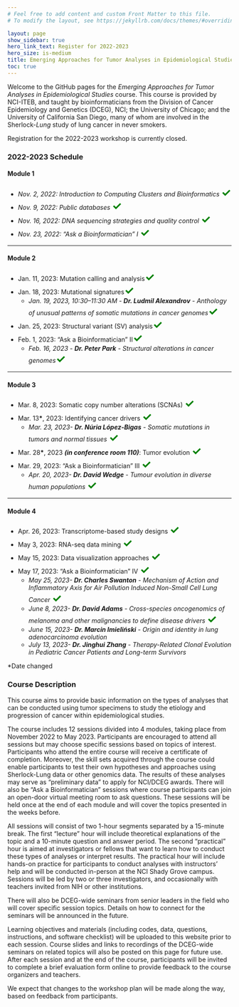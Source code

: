 ```yaml
---
# Feel free to add content and custom Front Matter to this file.
# To modify the layout, see https://jekyllrb.com/docs/themes/#overriding-theme-defaults

layout: page
show_sidebar: true
hero_link_text: Register for 2022-2023
hero_size: is-medium
title: Emerging Approaches for Tumor Analyses in Epidemiological Studies
toc: true
---
```


Welcome to the GitHub pages for the *Emerging Approaches for Tumor Analyses in Epidemiological Studies* course. This course is provided by NCI-ITEB, and taught by bioinformaticians from the Division of Cancer Epidemiology and Genetics (DCEG), NCI; the University of Chicago; and the University of California San Diego, many of whom are involved in the Sherlock-*Lung* study of lung cancer in never smokers.

Registration for the 2022-2023 workshop is currently closed.
<!--
To register, click the registration button above or visit the NCI events page at [https://events.cancer.gov/dceg/genomics-workshop](https://events.cancer.gov/dceg/genomics-workshop).
-->

### 2022-2023 Schedule

#### Module 1
- *Nov. 2, 2022: Introduction to Computing Clusters and Bioinformatics* <span style="color: green;font-size:25px;"><b>&#x2713;</b></span>
- *Nov. 9, 2022: Public databases* <span style="color: green;font-size:25px;"><b>&#x2713;</b></span>
- *Nov. 16, 2022: DNA sequencing strategies and quality control* <span style="color: green;font-size:25px;"><b>&#x2713;</b></span>
- *Nov. 23, 2022: “Ask a Bioinformatician” I* <span style="color: green;font-size:25px;"><b>&#x2713;</b></span>

---
#### Module 2
- Jan. 11, 2023: Mutation calling and analysis<span style="color: green;font-size:25px;"><b>&#x2713;</b></span>
- Jan. 18, 2023: Mutational signatures<span style="color: green;font-size:25px;"><b>&#x2713;</b></span>
  - _Jan. 19, 2023, 10:30–11:30 AM - **Dr. Ludmil Alexandrov** - Anthology of unusual patterns of somatic mutations in cancer genomes_<span style="color: green;font-size:25px;"><b>&#x2713;</b></span>
- Jan. 25, 2023: Structural variant (SV) analysis<span style="color: green;font-size:25px;"><b>&#x2713;</b></span>
- Feb. 1, 2023: “Ask a Bioinformatician” II<span style="color: green;font-size:25px;"><b>&#x2713;</b></span>
  - _Feb. 16, 2023 - **Dr. Peter Park** - Structural alterations in cancer genomes_<span style="color: green;font-size:25px;"><b>&#x2713;</b></span>

---
#### Module 3
- Mar. 8, 2023: Somatic copy number alterations (SCNAs) <span style="color: green;font-size:25px;"><b>&#x2713;</b></span>
- Mar. 13<b>*</b>, 2023: Identifying cancer drivers <span style="color: green;font-size:25px;"><b>&#x2713;</b></span>
  - _Mar. 23, 2023- **Dr. Núria López-Bigas** - Somatic mutations in tumors and normal tissues_ <span style="color: green;font-size:25px;"><b>&#x2713;</b></span>
- Mar. 28<b>\*</b>, 2023 ***(in conference room 110)***: Tumor evolution <span style="color: green;font-size:25px;"><b>&#x2713;</b></span>
- Mar. 29, 2023: “Ask a Bioinformatician” III <span style="color: green;font-size:25px;"><b>&#x2713;</b></span>
  - _Apr. 20, 2023- **Dr. David Wedge** - Tumour evolution in diverse human populations_ <span style="color: green;font-size:25px;"><b>&#x2713;</b></span>

---
#### Module 4
- Apr. 26, 2023: Transcriptome-based study designs <span style="color: green;font-size:25px;"><b>&#x2713;</b></span>
- May 3, 2023: RNA-seq data mining <span style="color: green;font-size:25px;"><b>&#x2713;</b></span>
- May 15<b></b>, 2023: Data visualization approaches <span style="color: green;font-size:25px;"><b>&#x2713;</b></span>
- May 17, 2023: “Ask a Bioinformatician” IV <span style="color: green;font-size:25px;"><b>&#x2713;</b></span>
  - _May 25, 2023- **Dr. Charles Swanton** - Mechanism of Action and Inflammatory Axis for Air Pollution Induced Non-Small Cell Lung Cancer_ <span style="color: green;font-size:25px;"><b>&#x2713;</b></span>
  - _June 8, 2023- **Dr. David Adams** - Cross-species oncogenomics of melanoma and other malignancies to define disease drivers_ <span style="color: green;font-size:25px;"><b>&#x2713;</b></span>
  - _June 15, 2023- **Dr. Marcin Imieliński** - Origin and identity in lung adenocarcinoma evolution_
  - _July 13, 2023- **Dr. Jinghui Zhang** - Therapy-Related Clonal Evolution in Pediatric Cancer Patients and Long-term Survivors_

*Date changed

### Course Description

This course aims to provide basic information on the types of analyses that can be conducted using tumor specimens to study the etiology and progression of cancer within epidemiological studies.

The course includes 12 sessions divided into 4 modules, taking place from November 2022 to May 2023.  Participants are encouraged to attend all sessions but may choose specific sessions based on topics of interest. Participants who attend the entire course will receive a certificate of completion.  Moreover, the skill sets acquired through the course could enable participants to test their own hypotheses and approaches using Sherlock-Lung data or other genomics data. The results of these analyses may serve as “preliminary data” to apply for NCI/DCEG awards. There will also be “Ask a Bioinformatician” sessions where course participants can join an open-door virtual meeting room to ask questions. These sessions will be held once at the end of each module and will cover the topics presented in the weeks before.

All sessions will consist of two 1-hour segments separated by a 15-minute break. The first “lecture” hour will include theoretical explanations of the topic and a 10-minute question and answer period. The second “practical” hour is aimed at investigators or fellows that want to learn how to conduct these types of analyses or interpret results.  The practical hour will include hands-on practice for participants to conduct analyses with instructors’ help and will be conducted in-person at the NCI Shady Grove campus.  Sessions will be led by two or three investigators, and occasionally with teachers invited from NIH or other institutions.

There will also be DCEG-wide seminars from senior leaders in the field who will cover specific session topics. Details on how to connect for the seminars will be announced in the future.

Learning objectives and materials (including codes, data, questions, instructions, and software checklist) will be uploaded to this website prior to each session. Course slides and links to recordings of the DCEG-wide seminars on related topics will also be posted on this page for future use. After each session and at the end of the course, participants will be invited to complete a brief evaluation form online to provide feedback to the course organizers and teachers.

We expect that changes to the workshop plan will be made along the way, based on feedback from participants.
